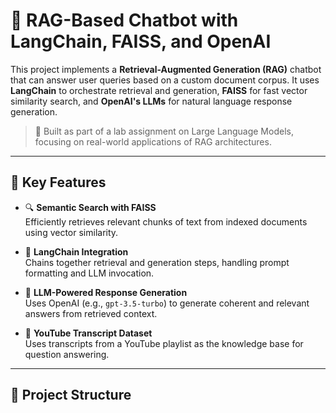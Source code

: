 # 💬 RAG-Based Chatbot with LangChain, FAISS, and OpenAI

This project implements a **Retrieval-Augmented Generation (RAG)** chatbot that can answer user queries based on a custom document corpus. It uses **LangChain** to orchestrate retrieval and generation, **FAISS** for fast vector similarity search, and **OpenAI's LLMs** for natural language response generation.

> 🧠 Built as part of a lab assignment on Large Language Models, focusing on real-world applications of RAG architectures.

---

## 📌 Key Features

- 🔍 **Semantic Search with FAISS**  
  Efficiently retrieves relevant chunks of text from indexed documents using vector similarity.

- 🧱 **LangChain Integration**  
  Chains together retrieval and generation steps, handling prompt formatting and LLM invocation.

- 🤖 **LLM-Powered Response Generation**  
  Uses OpenAI (e.g., `gpt-3.5-turbo`) to generate coherent and relevant answers from retrieved context.

- 🎥 **YouTube Transcript Dataset**  
  Uses transcripts from a YouTube playlist as the knowledge base for question answering.

---

## 📂 Project Structure

